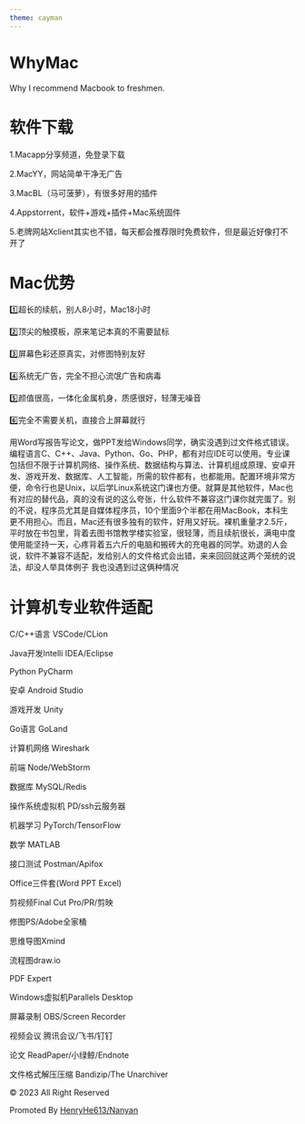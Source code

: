 ```yaml
---
theme: cayman
---
```



# WhyMac
Why I recommend Macbook to freshmen.

# 软件下载
1.Macapp分享频道，免登录下载

2.MacYY，网站简单干净无广告

3.MacBL（马可菠萝），有很多好用的插件

4.Appstorrent，软件+游戏+插件+Mac系统固件

5.老牌网站Xclient其实也不错，每天都会推荐限时免费软件，但是最近好像打不开了


# Mac优势
1️⃣超长的续航，别人8小时，Mac18小时

2️⃣顶尖的触摸板，原来笔记本真的不需要鼠标

3️⃣屏幕色彩还原真实，对修图特别友好

4️⃣系统无广告，完全不担心流氓广告和病毒

5️⃣颜值很高，一体化金属机身，质感很好，轻薄无噪音

6️⃣完全不需要关机，直接合上屏幕就行

用Word写报告写论文，做PPT发给Windows同学，确实没遇到过文件格式错误。编程语言C、C++、Java、Python、Go、PHP，都有对应IDE可以使用。专业课包括但不限于计算机网络、操作系统、数据结构与算法、计算机组成原理、安卓开发、游戏开发、数据库、人工智能，所需的软件都有，也都能用。配置环境非常方便，命令行也是Unix，以后学Linux系统这门课也方便。就算是其他软件，Mac也有对应的替代品，真的没有说的这么夸张，什么软件不兼容这门课你就完蛋了。别的不说，程序员尤其是自媒体程序员，10个里面9个半都在用MacBook，本科生更不用担心。而且，Mac还有很多独有的软件，好用又好玩。裸机重量才2.5斤，平时放在书包里，背着去图书馆教学楼实验室，很轻薄，而且续航很长，满电中度使用能坚持一天，心疼背着五六斤的电脑和搬砖大的充电器的同学。劝退的人会说，软件不兼容不适配，发给别人的文件格式会出错，来来回回就这两个笼统的说法，却没人举具体例子 我也没遇到过这俩种情况




# 计算机专业软件适配
C/C++语言 VSCode/CLion

Java开发Intelli IDEA/Eclipse

Python PyCharm

安卓 Android Studio

游戏开发 Unity

Go语言 GoLand

计算机网络 Wireshark

前端 Node/WebStorm

数据库 MySQL/Redis

操作系统虚拟机 PD/ssh云服务器

机器学习 PyTorch/TensorFlow

数学 MATLAB

接口测试 Postman/Apifox

Office三件套(Word PPT Excel)

剪视频Final Cut Pro/PR/剪映

修图PS/Adobe全家桶

思维导图Xmind

流程图draw.io

PDF Expert

Windows虚拟机Parallels Desktop

屏幕录制 OBS/Screen Recorder

视频会议 腾讯会议/飞书/钉钉

论文 ReadPaper/小绿鲸/Endnote

文件格式解压压缩 Bandizip/The Unarchiver






© 2023 All Right Reserved 

Promoted By [HenryHe613/Nanyan](https://www.nanyan.cc/)
